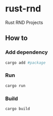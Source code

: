 # rust-rnd
Rust RND Projects


## How to


### Add dependency
```sh
cargo add #package
```

### Run
```sh
cargo run
```

### Build
```sh
cargo build
```